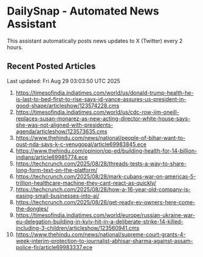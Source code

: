 # DailySnap - Automated News Assistant

This assistant automatically posts news updates to X (Twitter) every 2 hours.

## Recent Posted Articles

Last updated: Fri Aug 29 03:03:50 UTC 2025

1. https://timesofindia.indiatimes.com/world/us/donald-trump-health-he-is-last-to-bed-first-to-rise-says-jd-vance-assures-us-president-in-good-shape/articleshow/123574228.cms
2. https://timesofindia.indiatimes.com/world/us/cdc-row-jim-oneill-replaces-susan-monarez-as-new-acting-director-white-house-says-she-was-not-aligned-with-presidents-agenda/articleshow/123573635.cms
3. https://www.thehindu.com/news/national/people-of-bihar-want-to-oust-nda-says-k-c-venugopal/article69983845.ece
4. https://www.thehindu.com/opinion/op-ed/building-health-for-14-billion-indians/article69985774.ece
5. https://techcrunch.com/2025/08/28/threads-tests-a-way-to-share-long-form-text-on-the-platform/
6. https://techcrunch.com/2025/08/28/mark-cubans-war-on-americas-5-trillion-healthcare-machine-they-cant-react-as-quickly/
7. https://techcrunch.com/2025/08/28/how-a-16-year-old-company-is-easing-small-businesses-into-ai/
8. https://techcrunch.com/2025/08/28/get-ready-ev-owners-here-come-the-dongles/
9. https://timesofindia.indiatimes.com/world/europe/russian-ukraine-war-eu-delegation-building-in-kyiv-hit-in-a-deliberate-strike-14-killed-including-3-children/articleshow/123560941.cms
10. https://www.thehindu.com/news/national/supreme-court-grants-4-week-interim-protection-to-journalist-abhisar-sharma-against-assam-police-fir/article69983337.ece
